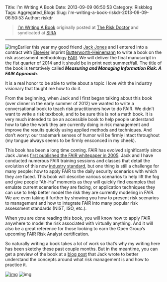 Title: I’m Writing A Book
Date: 2013-09-09 06:50:53
Category: Riskblog
Tags: Aggregated_Blogs
Slug: i'm-writing-a-book-riskdr-2013-09-09-06:50:53
Author: riskdr

>[I’m Writing A Book](http://riskdr.com/2013/09/09/im-writing-a-book/) originally posted at [The Risk Doctor](http://riskdr.com) and syndicated at [SIRA](http://societyinforisk.org)
***
![img](http://riskdr.files.wordpress.com/2013/09/11871-albert_anker-the_town_clerk-1874.jpg?w=230&h=288)Earlier this year my good friend [Jack Jones](http://riskmanagementinsight.com/riskanalysis/) and I entered into a contract with [Elsevier](http://www.elsevier.com/) imprint [Butterworth-Heinemann](http://store.elsevier.com/Butterworth-heinemann/IMP_30/) to write a book on the risk assessment methodology [FAIR](http://en.wikipedia.org/wiki/Factor_analysis_of_information_risk). We will deliver the final manuscript in the fist quarter of 2014 and it should be in print next summer/fall. The title of the book is tentatively called ***Measuring and Managing Information Risk: A FAIR Approach***.

It is a real honor to be able to write about a topic I love with the industry visionary that taught me how to do it.

From the beginning, when Jack and I first began talking about this book (over dinner in the early summer of 2012) we wanted to write a conversational book to teach risk practitioners how to do FAIR. We didn’t want to write a risk textbook, and to be sure this is not a math book. It is very much intended to be an accessible book to help people understand how to take the work they are currently doing in risk management and improve the results quickly using applied methods and techniques. And don’t worry: our trademark senses of humor will be firmly intact throughout (my tongue always seems to be firmly ensconced in my cheek).

This book has been a long time coming. FAIR has evolved significantly since Jack Jones [first published the FAIR whitepaper in 2005](http://riskmanagementinsight.com/media/documents/FAIR_Introduction.pdf). Jack and I have conducted numerous FAIR training sessions and classes that detail the evolution of this now [industry standard](http://pubs.opengroup.org/onlinepubs/9699919899/toc.pdf), but one thing is still a challenge for many people: how to apply FAIR to the daily security scenarios with which they are faced. This book will describe various scenarios to help lift the fog and give people “Ah-Ha” moments as they will quickly find examples that emulate current scenarios they are facing, or application techniques they can use to help better model the risk they are currently modeling in FAIR. We are even taking it further by showing you how to present risk scenarios to management and how to integrate FAIR into many popular risk assessment standards (NIST, ISO, etc.).

When you are done reading this book, you will know how to apply FAIR anywhere to model the risk associated with virtually anything. And it will also be a great reference for those looking to earn the Open Group’s upcoming FAIR Risk Analyst certification.

So naturally writing a book takes a lot of work so that’s why my writing here has been sketchy these past couple months. But in the meantime, you can get a preview of the book at a [blog post](http://www.cxoware.com/groundhog-day-2/) that Jack wrote to better understand the concepts around what risk management is and how to practice it.

[![img](http://feeds.wordpress.com/1.0/comments/riskdr.wordpress.com/191/)](http://feeds.wordpress.com/1.0/gocomments/riskdr.wordpress.com/191/) ![img](http://stats.wordpress.com/b.gif?host=riskdr.com&blog=34767047&post=191&subd=riskdr&ref=&feed=1)


